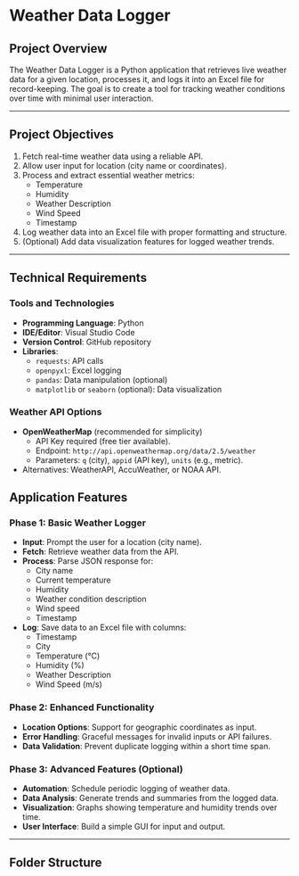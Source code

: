 # Weather Data Logger

## Project Overview
The Weather Data Logger is a Python application that retrieves live weather data for a given location, processes it, and logs it into an Excel file for record-keeping. The goal is to create a tool for tracking weather conditions over time with minimal user interaction.

---

## Project Objectives
1. Fetch real-time weather data using a reliable API.
2. Allow user input for location (city name or coordinates).
3. Process and extract essential weather metrics:
   - Temperature
   - Humidity
   - Weather Description
   - Wind Speed
   - Timestamp
4. Log weather data into an Excel file with proper formatting and structure.
5. (Optional) Add data visualization features for logged weather trends.

---

## Technical Requirements

### Tools and Technologies
- **Programming Language**: Python
- **IDE/Editor**: Visual Studio Code
- **Version Control**: GitHub repository
- **Libraries**:
  - `requests`: API calls
  - `openpyxl`: Excel logging
  - `pandas`: Data manipulation (optional)
  - `matplotlib` or `seaborn` (optional): Data visualization

### Weather API Options
- **OpenWeatherMap** (recommended for simplicity)
  - API Key required (free tier available).
  - Endpoint: `http://api.openweathermap.org/data/2.5/weather`
  - Parameters: `q` (city), `appid` (API key), `units` (e.g., metric).
- Alternatives: WeatherAPI, AccuWeather, or NOAA API.


## Application Features

### Phase 1: Basic Weather Logger
- **Input**: Prompt the user for a location (city name).
- **Fetch**: Retrieve weather data from the API.
- **Process**: Parse JSON response for:
  - City name
  - Current temperature
  - Humidity
  - Weather condition description
  - Wind speed
  - Timestamp
- **Log**: Save data to an Excel file with columns:
  - Timestamp
  - City
  - Temperature (°C)
  - Humidity (%)
  - Weather Description
  - Wind Speed (m/s)

### Phase 2: Enhanced Functionality
- **Location Options**: Support for geographic coordinates as input.
- **Error Handling**: Graceful messages for invalid inputs or API failures.
- **Data Validation**: Prevent duplicate logging within a short time span.

### Phase 3: Advanced Features (Optional)
- **Automation**: Schedule periodic logging of weather data.
- **Data Analysis**: Generate trends and summaries from the logged data.
- **Visualization**: Graphs showing temperature and humidity trends over time.
- **User Interface**: Build a simple GUI for input and output.

---

## Folder Structure
